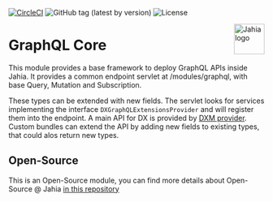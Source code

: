 [![CircleCI](https://circleci.com/gh/Jahia/graphql-core/tree/master.svg?style=svg)](https://circleci.com/gh/Jahia/graphql-core/tree/master)
![GitHub tag (latest by version)](https://img.shields.io/github/v/tag/Jahia/graphql-core?sort=semver)
![License](https://img.shields.io/github/license/jahia/graphql-core)

<a href="https://www.jahia.com/">
    <img src="https://www.jahia.com/modules/jahiacom-templates/images/jahia-3x.png" alt="Jahia logo" title="Jahia" align="right" height="60" />
</a>

GraphQL Core
======================


This module provides a base framework to deploy GraphQL APIs inside Jahia. It provides a common endpoint servlet at /modules/graphql, with base Query, Mutation and Subscription.

These types can be extended with new fields. The servlet looks for services implementing the interface `DXGraphQLExtensionsProvider` and will register them into the endpoint. A main API for DX is provided by [DXM provider](./graphql-dxm-provider). Custom bundles can extend the API by adding new fields to existing types, that could alos return new types. 

## Open-Source

This is an Open-Source module, you can find more details about Open-Source @ Jahia [in this repository](https://github.com/Jahia/open-source)
 
